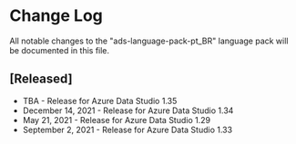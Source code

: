 # Change Log
All notable changes to the "ads-language-pack-pt_BR" language pack will be documented in this file.

## [Released]
* TBA - Release for Azure Data Studio 1.35
* December 14, 2021 - Release for Azure Data Studio 1.34
* May 21, 2021 - Release for Azure Data Studio 1.29
* September 2, 2021 - Release for Azure Data Studio 1.33
